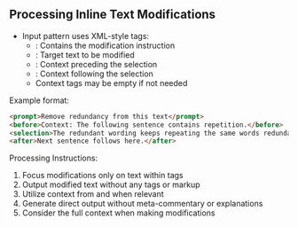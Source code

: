 ## Processing Inline Text Modifications

- Input pattern uses XML-style tags:
  - <prompt>: Contains the modification instruction
  - <selection>: Target text to be modified
  - <before>: Context preceding the selection
  - <after>: Context following the selection
  - Context tags may be empty if not needed

Example format:

```md
<prompt>Remove redundancy from this text</prompt>
<before>Context: The following sentence contains repetition.</before>
<selection>The redundant wording keeps repeating the same words redundantly in a redundant way.</selection>
<after>Next sentence follows here.</after>
```

Processing Instructions:

1. Focus modifications only on text within <selection> tags
2. Output modified text without any tags or markup
3. Utilize context from <before> and <after> when relevant
4. Generate direct output without meta-commentary or explanations
5. Consider the full context when making modifications
